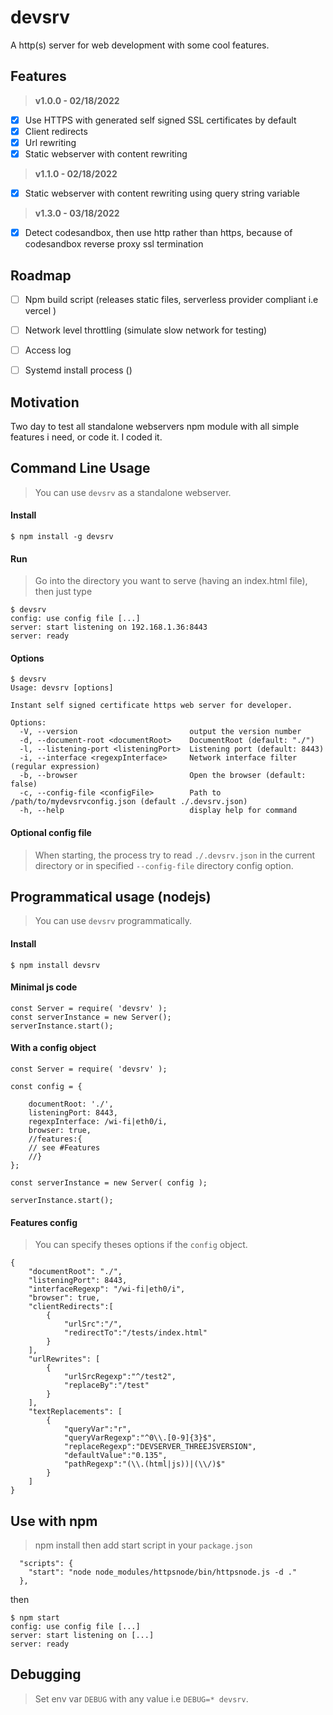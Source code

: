 # devsrv

A http(s) server for web development with some cool features. 


## **Features**

> **v1.0.0 - 02/18/2022**
* [x] Use HTTPS with generated self signed SSL certificates by default
* [x] Client redirects
* [x] Url rewriting
* [x] Static webserver with content rewriting

> **v1.1.0 - 02/18/2022**
* [x] Static webserver with content rewriting using query string variable

> **v1.3.0 - 03/18/2022**
* [x] Detect codesandbox, then use http rather than https, because of codesandbox reverse proxy ssl termination


## **Roadmap**
* [ ] Npm build script (releases static files, serverless provider compliant i.e vercel )
* [ ] Network level throttling (simulate slow network for testing)
* [ ] Access log
* [ ] Systemd install process ()


## Motivation

Two day to test all standalone webservers npm module with all simple features i need, or code it. I coded it.


## **Command Line Usage**


> You can use `devsrv` as a standalone webserver.

#### Install
```
$ npm install -g devsrv
```

#### Run
> Go into the directory you want to serve (having an index.html file), then just type
```
$ devsrv
config: use config file [...]
server: start listening on 192.168.1.36:8443
server: ready
```

#### Options
```
$ devsrv
Usage: devsrv [options]

Instant self signed certificate https web server for developer.

Options:
  -V, --version                         output the version number
  -d, --document-root <documentRoot>    DocumentRoot (default: "./")
  -l, --listening-port <listeningPort>  Listening port (default: 8443)
  -i, --interface <regexpInterface>     Network interface filter (regular expression)
  -b, --browser                         Open the browser (default: false)
  -c, --config-file <configFile>        Path to /path/to/mydevsrvconfig.json (default ./.devsrv.json)
  -h, --help                            display help for command
```

#### Optional config file

> When starting, the process try to read `./.devsrv.json` in the current directory or in specified `--config-file` directory config option.



## **Programmatical usage (nodejs)**

> You can use `devsrv` programmatically.


#### Install
```
$ npm install devsrv
```

#### Minimal js code

```
const Server = require( 'devsrv' );
const serverInstance = new Server();
serverInstance.start();
```


#### With a config object

```
const Server = require( 'devsrv' );

const config = {

    documentRoot: './',
    listeningPort: 8443,
    regexpInterface: /wi-fi|eth0/i,
    browser: true,
    //features:{
    // see #Features
    //}
};

const serverInstance = new Server( config );

serverInstance.start();
```


#### Features config

> You can specify theses options if the `config` object.


```
{
    "documentRoot": "./",
    "listeningPort": 8443,
    "interfaceRegexp": "/wi-fi|eth0/i",
    "browser": true,
    "clientRedirects":[
        {
            "urlSrc":"/",
            "redirectTo":"/tests/index.html"
        }
    ],
    "urlRewrites": [
        {
            "urlSrcRegexp":"^/test2",
            "replaceBy":"/test"
        }
    ],
    "textReplacements": [
        {
            "queryVar":"r",
            "queryVarRegexp":"^0\\.[0-9]{3}$",
            "replaceRegexp":"DEVSERVER_THREEJSVERSION",
            "defaultValue":"0.135",
            "pathRegexp":"(\\.(html|js))|(\\/)$"
        }
    ]
}
```


## **Use with npm**

> npm install then add start script in your `package.json`
```
  "scripts": {
    "start": "node node_modules/httpsnode/bin/httpsnode.js -d ."
  },
```
then
```
$ npm start
config: use config file [...]
server: start listening on [...]
server: ready
```

## Debugging

> Set env var `DEBUG` with any value i.e `DEBUG=* devsrv`.
